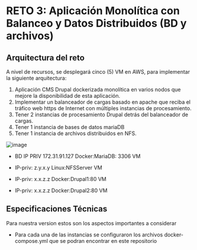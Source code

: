 # RETO 3: Aplicación Monolítica con Balanceo y Datos Distribuidos (BD y archivos)

## Arquitectura del reto 

A nivel de recursos, se desplegará cinco (5) VM en AWS, para implementar la siguiente
arquitectura:

  1. Aplicación CMS Drupal dockerizada monolítica en varios nodos que mejore la
  disponibilidad de esta aplicación.
  2. Implementar un balanceador de cargas basado en apache que reciba el tráfico web https
  de Internet con múltiples instancias de procesamiento.
  3. Tener 2 instancias de procesamiento Drupal detrás del balanceador de cargas.
  4. Tener 1 instancia de bases de datos mariaDB
  5. Tener 1 instancia de archivos distribuidos en NFS.

 ![image](https://user-images.githubusercontent.com/68908889/232166200-d585fa91-665b-4756-a80c-d0bb6818a142.png)
 
 - BD IP PRIV 172.31.91.127
 Docker:MariaDB:
 3306
 VM
 
 - IP-priv: z.y.x.y
Linux:NFSServer
VM

- IP-priv: x.x.z.z
Docker:Drupal1:80
VM

- IP-priv: x.x.z.z
Docker:Drupal2:80
VM

## Especificaciones Técnicas

Para nuestra version estos son los aspectos importantes a considerar 

- Para cada una de las instancias se configuraron los archivos docker-compose.yml que se podran encontrar en este repositorio
